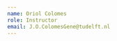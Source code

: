 ```yaml
---
name: Oriol Colomes
role: Instructor
email: J.O.ColomesGene@tudelft.nl
---
```


<!-- [Schedule an appointment](#){: .btn .btn-outline } -->
